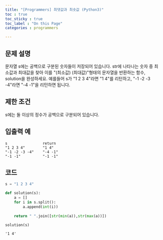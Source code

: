 ```yaml
---
title: "[Programmers] 최댓값과 최솟값 (Python3)"
toc : true
toc_sticky : true
toc_label : "On this Page"
categories : programmers

---
```

## 문제 설명
문자열 s에는 공백으로 구분된 숫자들이 저장되어 있습니다. str에 나타나는 숫자 중 최소값과 최대값을 찾아 이를 "(최소값) (최대값)"형태의 문자열을 반환하는 함수, solution을 완성하세요.
예를들어 s가 "1 2 3 4"라면 "1 4"를 리턴하고, "-1 -2 -3 -4"라면 "-4 -1"을 리턴하면 됩니다.

## 제한 조건
s에는 둘 이상의 정수가 공백으로 구분되어 있습니다.

## 입출력 예
```
s                return
"1 2 3 4"	     "1 4"
"-1 -2 -3 -4"	 "-4 -1"
"-1 -1"        	 "-1 -1"
```
## 코드


```python
s = "1 2 3 4"
```


```python
def solution(s):
    a = []
    for i in s.split():
        a.append(int(i))
    
    return " ".join([str(min(a)),str(max(a))])
```


```python
solution(s)
```




    '1 4'


